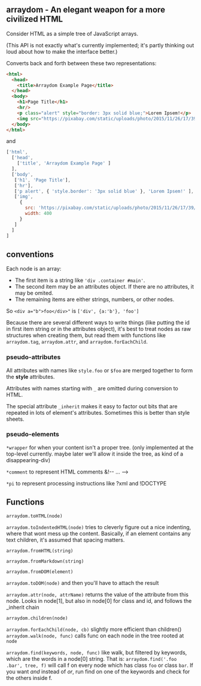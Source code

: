 ## arraydom - An elegant weapon for a more civilized HTML

Consider HTML as a simple tree of JavaScript arrays.   

(This API is not exactly what's currently implemented; it's partly
thinking out loud about how to make the interface better.)


Converts back and forth between these two representations:

```html
<html>
  <head>
    <title>Arraydom Example Page</title>
  </head>
  <body>
    <h1>Page Title</h1>
    <hr/>
    <p class="alert" style="border: 3px solid blue;">Lorem Ipsem!</p>
    <img src="https://pixabay.com/static/uploads/photo/2015/11/26/17/39/cat-1064225_960_720.jpg" width="400" />
  </body>
</html>
```

and

```javascript
['html',
  ['head',
    ['title', 'Arraydom Example Page' ]
  ],
  ['body',
   ['h1', 'Page Title'],
   ['hr'],
   ['p alert', { 'style.border': '3px solid blue' }, 'Lorem Ipsem!' ],
   ['img',
     {
       src: 'https://pixabay.com/static/uploads/photo/2015/11/26/17/39/cat-1064225_960_720.jpg',
       width: 400
     }
   ]
  ]
]
```

## conventions

Each node is an array:

* The first item is a string like `'div .container #main'`. 
* The second item may be an attributes object.  If there are no attributes, it may be omited.
* The remaining items are either strings, numbers, or other nodes.

So `<div a="b">foo</div>"` is `['div', {a:'b'}, 'foo']`

Because there are several different ways to write things (like putting the id in first item string or in the attributes object), it's best to treat nodes as raw structures when creating them, but read them with functions like `arraydom.tag`, `arraydom.attr`, and `arraydom.forEachChild`.

### pseudo-attributes

All attributes with names like `style.foo` or `$foo` are merged
together to form the **style** attributes.

Attributes with names starting with `_` are omitted during conversion
to HTML.

The special attribute `_inherit` makes it easy to factor out bits that
are repeated in lots of element's attributes.  Sometimes this is
better than style sheets.

### pseudo-elements

`*wrapper` for when your content isn't a proper tree.   (only implemented at the top-level currently.   maybe later we'll allow it inside the tree, as kind of a disappearing-div)

`*comment` to represent HTML comments &amp;!-- ... -->

`*pi` to represent processing instructions like ?xml and !DOCTYPE

## Functions

`arraydom.toHTML(node)`

`arraydom.toIndentedHTML(node)` tries to cleverly figure out a nice indenting, where that wont mess up the content.   Basically, if an element contains any text children, it's assumed that spacing matters.

`arraydom.fromHTML(string)`

`arraydom.fromMarkdown(string)`

`arraydom.fromDOM(element)`

`arraydom.toDOM(node)` and then you'll have to attach the result 

`arraydom.attr(node, attrName)` returns the value of the attribute from this node.  Looks in node[1], but also in node[0] for class and id, and follows the _inherit chain

`arraydom.children(node)`

`arraydom.forEachChild(node, cb)` slightly more efficient than children()
`arraydom.walk(node, func)` calls func on each node in the tree rooted at `node`

`arraydom.find(keywords, node, func)` like walk, but filtered by keywords, which are the words in a node[0] string.  That is: `arraydom.find('.foo .bar', tree, f)` will call f on every node which has class `foo` or class `bar`.   If you want *and* instead of *or*, run find on one of the keywords and check for the others inside f.



